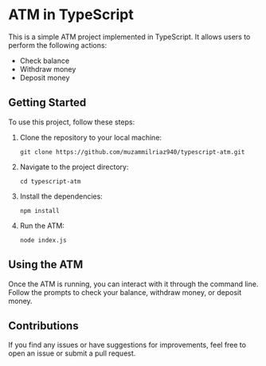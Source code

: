 ATM in TypeScript
=================

This is a simple ATM project implemented in TypeScript. It allows users to perform the following actions:

*   Check balance
*   Withdraw money
*   Deposit money

Getting Started
---------------

To use this project, follow these steps:

1.  Clone the repository to your local machine:
    
    ``git clone https://github.com/muzammilriaz940/typescript-atm.git``
            
    
2.  Navigate to the project directory:
    
    ``cd typescript-atm``
            
    
3.  Install the dependencies:
    
    ``npm install``
            
    
4.  Run the ATM:
    
    ``node index.js``
            
    

Using the ATM
-------------

Once the ATM is running, you can interact with it through the command line. Follow the prompts to check your balance, withdraw money, or deposit money.

Contributions
-------------

If you find any issues or have suggestions for improvements, feel free to open an issue or submit a pull request.
